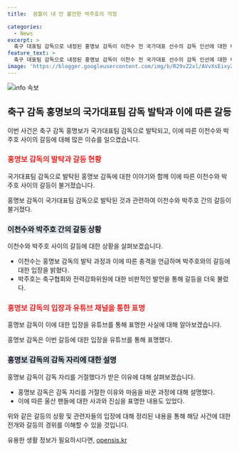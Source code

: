 ```yaml
---
title:  꿈틀이 내 안 불안한 박주호의 걱정

categories:
  - News
excerpt: >
  축구 대표팀 감독으로 내정된 홍명보 감독이 이천수 전 국가대표 선수의 감독 인선에 대한 비판에 대해 안타까움을 표현하며, 선배들이 해야 할 일을 후배들이 하는 것이 잘못된 것이라고 지적했습니다. 또한, 박주호 전 선수의 갈등 발언에 대해 주호도 엄청 힘들어질 거다. 제2의 이천수 될 것이라며 안타까워했습니다. 홍명보 감독은 강한 승리욕과 울산 팬들의 지지로 대표팀 감독 자리를 수락했으며, 이에 대해 울산 팬들에게 죄송함을 표현했습니다.
feature_text: >
  축구 대표팀 감독으로 내정된 홍명보 감독이 이천수 전 국가대표 선수의 감독 인선에 대한 비판에 대해 안타까움을 표현하며, 선배들이 해야 할 일을 후배들이 하는 것이 잘못된 것이라고 지적했습니다. 또한, 박주호 전 선수의 갈등 발언에 대해 주호도 엄청 힘들어질 거다. 제2의 이천수 될 것이라며 안타까워했습니다. 홍명보 감독은 강한 승리욕과 울산 팬들의 지지로 대표팀 감독 자리를 수락했으며, 이에 대해 울산 팬들에게 죄송함을 표현했습니다.
image: 'https://blogger.googleusercontent.com/img/b/R29vZ2xl/AVvXsEixyZcFfHzMRdzZMjFBmAUKJYCLCGyLL1o632UiGVXcaFdKo_bkvkuCioo0uUKlGfBVcT3P84aROyZIXSBEx3Aw5nCQ3pTgDom1WDC4m8eifvWiAmWEEVb4x6G_l8C0QH225ldMjyaFvpxGEBGNO37VmDTDMHGhJPq73UglMfDca1-0aw/s1600/blogspot.png'
---
```


<p><img src="https://blogger.googleusercontent.com/img/b/R29vZ2xl/AVvXsEixyZcFfHzMRdzZMjFBmAUKJYCLCGyLL1o632UiGVXcaFdKo_bkvkuCioo0uUKlGfBVcT3P84aROyZIXSBEx3Aw5nCQ3pTgDom1WDC4m8eifvWiAmWEEVb4x6G_l8C0QH225ldMjyaFvpxGEBGNO37VmDTDMHGhJPq73UglMfDca1-0aw/s1600/blogspot.png" alt="info 속보" /></p>

<h2 data-ke-size="size26">축구 감독 홍명보의 국가대표팀 감독 발탁과 이에 따른 갈등</h2>

<p>이번 사건은 축구 감독 홍명보가 국가대표팀 감독으로 발탁되고, 이에 따른 이천수와 박주호 사이의 갈등에 대해 많은 이슈를 일으켰습니다.</p>

<h3><b><span style="color: #ee2323;">홍명보 감독의 발탁과 갈등 현황</span></b></h3>

<p>국가대표팀 감독으로 발탁된 홍명보 감독에 대한 이야기와 함께 이에 따른 이천수와 박주호 사이의 갈등이 불거졌습니다.</p>

<p data-ke-size="size16">홍명보 감독이 국가대표팀 감독으로 발탁된 것과 관련하여 이천수와 박주호 간의 갈등이 불거졌다.</p>

<h3><b><span style="background-color: #21538527;">이천수와 박주호 간의 갈등 상황</span></b></h3>

<p>이천수와 박주호 사이의 갈등에 대한 상황을 살펴보겠습니다.</p>

<ul>
    <li>이천수는 홍명보 감독의 발탁 과정과 이에 따른 충격을 언급하며 박주호와의 갈등에 대한 입장을 밝혔다.</li>
    <li>박주호는 축구협회와 전력강화위원에 대한 비판적인 발언을 통해 갈등을 더욱 불렀다.</li>
</ul>

<h3><b><span style="color: #ee2323;">홍명보 감독의 입장과 유튜브 채널을 통한 표명</span></b></h3>

<p>홍명보 감독이 이에 대한 입장을 유튜브를 통해 표명한 사실에 대해 알아보겠습니다.</p>

<p data-ke-size="size16">홍명보 감독은 이번 갈등에 대한 입장을 유튜브를 통해 표명했다.</p>

<h3><b><span style="background-color: #21538527;">홍명보 감독의 감독 자리에 대한 설명</span></b></h3>

<p>홍명보 감독이 감독 자리를 거절했다가 받은 이유에 대해 살펴보겠습니다.</p>

<ul>
    <li>홍명보 감독은 감독 자리를 거절한 이유와 마음을 바꾼 과정에 대해 설명했다.</li>
    <li>이에 따른 울산 팬들에 대한 사과와 진심을 표명한 내용도 있었다.</li>
</ul>

<p>위와 같은 갈등의 상황 및 관련자들의 입장에 대해 정리된 내용을 통해 해당 사건에 대한 전개와 갈등의 경위를 이해할 수 있을 것입니다.</p>
유용한 생활 정보가 필요하시다면, <a href="https://opensis.kr" rel="dofollow">opensis.kr</a>


